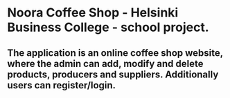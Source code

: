 ﻿# Noora Coffee Shop - Helsinki Business College - school project.

##  The application is an online coffee shop website, where the admin can add, modify and delete products, producers and suppliers. Additionally users can register/login.

